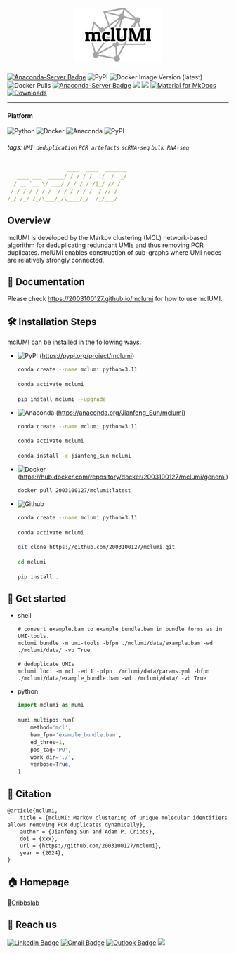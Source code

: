 <h1 align="center">
    <img src="https://github.com/2003100127/mclumi/blob/main/img/mclumi-logo-trans.png?raw=true" width="200" height="124">
    <br>
</h1>



[![Anaconda-Server Badge](https://anaconda.org/jianfeng_sun/mclumi/badges/latest_release_date.svg)](https://anaconda.org/jianfeng_sun/mclumi)
![PyPI](https://img.shields.io/pypi/v/mclumi?logo=PyPI)
![Docker Image Version (latest)](https://img.shields.io/docker/v/2003100127/mclumi)
![Docker Pulls](https://img.shields.io/docker/pulls/2003100127/mclumi)
[![Anaconda-Server Badge](https://anaconda.org/jianfeng_sun/mclumi/badges/version.svg)](https://anaconda.org/jianfeng_sun/mclumi)
![](https://img.shields.io/docker/automated/2003100127/mclumi.svg)
![](https://img.shields.io/github/stars/2003100127/mclumi?logo=GitHub&color=blue)
[![Material for MkDocs](https://img.shields.io/badge/Material_for_MkDocs-526CFE?style=for-the-badge&logo=MaterialForMkDocs&logoColor=white)](https://squidfunk.github.io/mkdocs-material/)
[![Downloads](https://pepy.tech/badge/mclumi)](https://pepy.tech/project/mclumi)

<hr>

#### Platform

![Python](https://img.shields.io/badge/-Python-000?&logo=Python)
![Docker](https://img.shields.io/badge/-Docker-000?&logo=Docker)
![Anaconda](https://img.shields.io/badge/-Anaconda-000?&logo=Anaconda)
![PyPI](https://img.shields.io/badge/-PyPI-000?&logo=PyPI)

###### tags: `UMI deduplication` `PCR artefacts` `scRNA-seq` `bulk RNA-seq`

```yaml
                   ____  ____  _______
   ____ ___  _____/ / / / /  |/  /  _/
  / __ `__ \/ ___/ / / / / /|_/ // /  
 / / / / / / /__/ / /_/ / /  / // /   
/_/ /_/ /_/\___/_/\____/_/  /_/___/
```
## Overview
mclUMI is developed by the Markov clustering (MCL) network-based algorithm for deduplicating redundant UMIs and thus removing PCR duplicates. mclUMI enables construction of sub-graphs where UMI nodes are relatively strongly connected.

## 📔 Documentation
Please check https://2003100127.github.io/mclumi for how to use mclUMI.

## 🛠️ Installation Steps

mclUMI can be installed in the following ways.

* ![PyPI](https://img.shields.io/badge/-PyPI-000?&logo=PyPI) (https://pypi.org/project/mclumi)

  ```bash
  conda create --name mclumi python=3.11
      
  conda activate mclumi
  
  pip install mclumi --upgrade
  ```
  
* ![Anaconda](https://img.shields.io/badge/-Anaconda-000?&logo=Anaconda) (https://anaconda.org/Jianfeng_Sun/mclumi)

  ```bash
  conda create --name mclumi python=3.11
      
  conda activate mclumi
  
  conda install -c jianfeng_sun mclumi
  ```
  
* ![Docker](https://img.shields.io/badge/-Docker-000?&logo=Docker) (https://hub.docker.com/repository/docker/2003100127/mclumi/general)

  ```bash
  docker pull 2003100127/mclumi:latest
  ```

* ![Github](https://img.shields.io/badge/-Github-000?&logo=Github)

  ```bash
  conda create --name mclumi python=3.11
    
  conda activate mclumi
  
  git clone https://github.com/2003100127/mclumi.git
  
  cd mclumi
  
  pip install .
  ```

## 🚀 Get started



* shell

    ```wrap
    # convert example.bam to example_bundle.bam in bundle forms as in UMI-tools.
    mclumi bundle -m umi-tools -bfpn ./mclumi/data/example.bam -wd ./mclumi/data/ -vb True

    # deduplicate UMIs
    mclumi loci -m mcl -ed 1 -pfpn ./mclumi/data/params.yml -bfpn ./mclumi/data/example_bundle.bam -wd ./mclumi/data/ -vb True
    ```

* python

    ```python
    import mclumi as mumi

    mumi.multipos.run(
        method='mcl',
        bam_fpn='example_bundle.bam',
        ed_thres=1,
        pos_tag='PO',
        work_dir='./',
        verbose=True,
    )
    ```

## 📄 Citation
```angular2html
@article{mclumi,
    title = {mclUMI: Markov clustering of unique molecular identifiers allows removing PCR duplicates dynamically},
    author = {Jianfeng Sun and Adam P. Cribbs},
    doi = {xxx},
    url = {https://github.com/2003100127/mclumi},
    year = {2024},
}
```

## 🏠 Homepage
[📍Cribbslab](https://www.ndorms.ox.ac.uk/team/adam-cribbs) 

## 📧 Reach us
[![Linkedin Badge](https://img.shields.io/badge/-Jianfeng_Sun-blue?style=flat-square&logo=Linkedin&logoColor=white&link=https://www.linkedin.com/in/jianfeng-sun-2ba9b1132)](https://www.linkedin.com/in/jianfeng-sun-2ba9b1132) 
[![Gmail Badge](https://img.shields.io/badge/-jianfeng.sunmt@gmail.com-c14438?style=flat-square&logo=Gmail&logoColor=white&link=mailto:jianfeng.sunmt@gmail.com)](mailto:jianfeng.sunmt@gmail.com)
[![Outlook Badge](https://img.shields.io/badge/jianfeng.sun@ndorms.ox.ac.uk--000?style=social&logo=microsoft-outlook&logoColor=0078d4&link=mailto:jianfeng.sun@ndorms.ox.ac.uk)](mailto:jianfeng.sun@ndorms.ox.ac.uk)
<a href="https://twitter.com/Jianfeng_Sunny" ><img src="https://img.shields.io/twitter/follow/Jianfeng_Sunny.svg?style=social" /> </a>